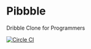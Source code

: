 # Pibbble
Dribble Clone for  Programmers

[![Circle CI](https://circleci.com/gh/andela/pibbble.svg?style=svg&circle-token=3ea613e1a4ead368ae739588e15083b35b69c038)](https://circleci.com/gh/andela/pibbble)
